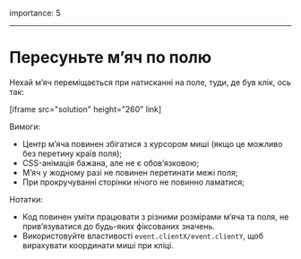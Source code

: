 importance: 5

---

# Пересуньте м’яч по полю

Нехай м’яч переміщається при натисканні на поле, туди, де був клік, ось так:

[iframe src="solution" height="260" link]

Вимоги:

- Центр м’яча повинен збігатися з курсором миші (якщо це можливо без перетину країв поля);
- CSS-анімація бажана, але не є обов’язковою;
- М’яч у жодному разі не повинен перетинати межі поля;
- При прокручуванні сторінки нічого не повинно ламатися;

Нотатки:

- Код повинен уміти працювати з різними розмірами м’яча та поля, не прив’язуватися до будь-яких фіксованих значень.
- Використовуйте властивості `event.clientX/event.clientY`, щоб вирахувати координати миші при кліці.
